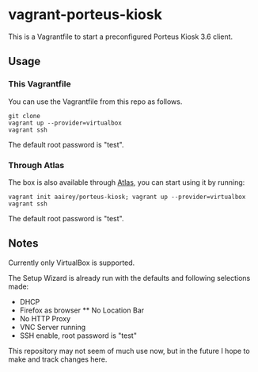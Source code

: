 # vagrant-porteus-kiosk

This is a Vagrantfile to start a preconfigured Porteus Kiosk 3.6 client.

## Usage

### This Vagrantfile

You can use the Vagrantfile from this repo as follows.

```
git clone 
vagrant up --provider=virtualbox
vagrant ssh
```
The default root password is "test".

### Through Atlas

The box is also available through [Atlas](https://atlas.hashicorp.com/aairey/porteus-kiosk), you can start using it by running:

```
vagrant init aairey/porteus-kiosk; vagrant up --provider=virtualbox
vagrant ssh
```
The default root password is "test".

## Notes
Currently only VirtualBox is supported.

The Setup Wizard is already run with the defaults and following selections made:
* DHCP
* Firefox as browser
** No Location Bar
* No HTTP Proxy
* VNC Server running
* SSH enable, root password is "test"

This repository may not seem of much use now, but in the future I hope to make and track changes here.

